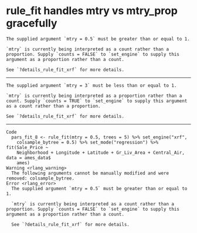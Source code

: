 # rule_fit handles mtry vs mtry_prop gracefully

    The supplied argument `mtry = 0.5` must be greater than or equal to 1. 
    
    `mtry` is currently being interpreted as a count rather than a proportion. Supply `counts = FALSE` to `set_engine` to supply this argument as a proportion rather than a count. 
    
    See `?details_rule_fit_xrf` for more details.

---

    The supplied argument `mtry = 3` must be less than or equal to 1. 
    
    `mtry` is currently being interpreted as a proportion rather than a count. Supply `counts = TRUE` to `set_engine` to supply this argument as a count rather than a proportion. 
    
    See `?details_rule_fit_xrf` for more details.

---

    Code
      pars_fit_8 <- rule_fit(mtry = 0.5, trees = 5) %>% set_engine("xrf",
        colsample_bytree = 0.5) %>% set_mode("regression") %>% fit(Sale_Price ~
        Neighborhood + Longitude + Latitude + Gr_Liv_Area + Central_Air, data = ames_data$
        ames)
    Warning <rlang_warning>
      The following arguments cannot be manually modified and were removed: colsample_bytree.
    Error <rlang_error>
      The supplied argument `mtry = 0.5` must be greater than or equal to 1. 
      
      `mtry` is currently being interpreted as a count rather than a proportion. Supply `counts = FALSE` to `set_engine` to supply this argument as a proportion rather than a count. 
      
      See `?details_rule_fit_xrf` for more details.

